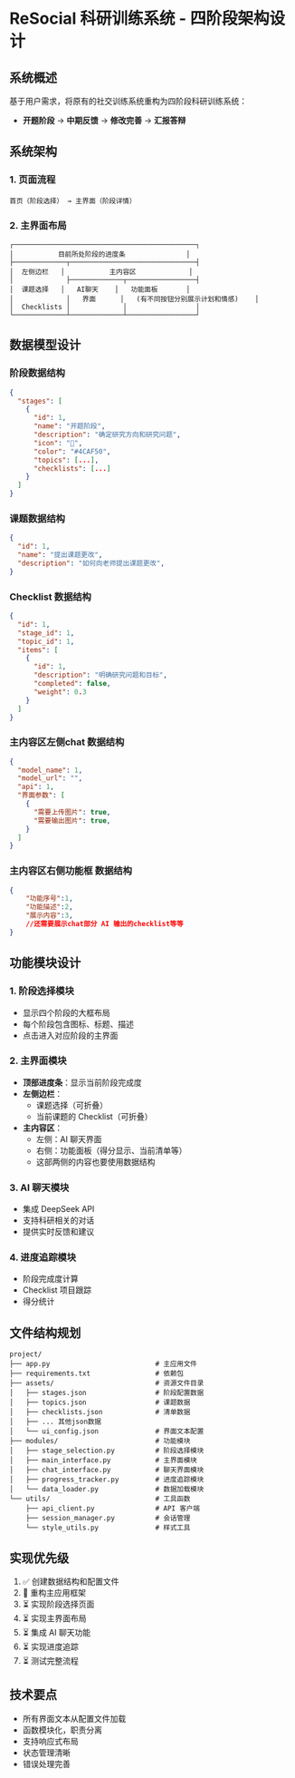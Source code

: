 # ReSocial 科研训练系统 - 四阶段架构设计

## 系统概述

基于用户需求，将原有的社交训练系统重构为四阶段科研训练系统：
- **开题阶段** → **中期反馈** → **修改完善** → **汇报答辩**

## 系统架构

### 1. 页面流程
```
首页（阶段选择） → 主界面（阶段详情）
```

### 2. 主界面布局
```
┌─────────────────────────────────────────────┐
│           目前所处阶段的进度条               │
├─────────────┬───────────────────────────────┤
│  左侧边栏   │           主内容区             │
│             ├─────────────┬─────────────────┤
│  课题选择   │   AI聊天    │   功能面板       │
│             │   界面      │   (有不同按钮分别展示计划和情感)    │
│  Checklists │             │                 │
└─────────────┴─────────────┴─────────────────┘
```

## 数据模型设计

### 阶段数据结构
```json
{
  "stages": [
    {
      "id": 1,
      "name": "开题阶段",
      "description": "确定研究方向和研究问题",
      "icon": "📝",
      "color": "#4CAF50",
      "topics": [...],
      "checklists": [...]
    }
  ]
}
```

### 课题数据结构
```json
{
  "id": 1,
  "name": "提出课题更改",
  "description": "如何向老师提出课题更改",
}
```

### Checklist 数据结构
```json
{
  "id": 1,
  "stage_id": 1,
  "topic_id": 1,
  "items": [
    {
      "id": 1,
      "description": "明确研究问题和目标",
      "completed": false,
      "weight": 0.3
    }
  ]
}
```

### 主内容区左侧chat 数据结构

```json
{
  "model_name": 1,
  "model_url": "",
  "api": 1,
  "界面参数": [
    {
      "需要上传图片": true,
      "需要输出图片": true,
    }
  ]
}
```

### 主内容区右侧功能框 数据结构

```json
{
    "功能序号":1,
    "功能描述":2,
    "展示内容":3,
    //还需要展示chat部分 AI 输出的checklist等等
}

```

## 功能模块设计

### 1. 阶段选择模块
- 显示四个阶段的大框布局
- 每个阶段包含图标、标题、描述
- 点击进入对应阶段的主界面

### 2. 主界面模块
- **顶部进度条**：显示当前阶段完成度
- **左侧边栏**：
  - 课题选择（可折叠）
  - 当前课题的 Checklist（可折叠）
- **主内容区**：
  - 左侧：AI 聊天界面
  - 右侧：功能面板（得分显示、当前清单等）
  - 这部两侧的内容也要使用数据结构

### 3. AI 聊天模块
- 集成 DeepSeek API
- 支持科研相关的对话
- 提供实时反馈和建议

### 4. 进度追踪模块
- 阶段完成度计算
- Checklist 项目跟踪
- 得分统计

## 文件结构规划

```
project/
├── app.py                          # 主应用文件
├── requirements.txt                # 依赖包
├── assets/                         # 资源文件目录
│   ├── stages.json                 # 阶段配置数据
│   ├── topics.json                 # 课题数据
│   ├── checklists.json             # 清单数据
│   ├── ... 其他json数据
│   └── ui_config.json              # 界面文本配置
├── modules/                        # 功能模块
│   ├── stage_selection.py          # 阶段选择模块
│   ├── main_interface.py           # 主界面模块
│   ├── chat_interface.py           # 聊天界面模块
│   ├── progress_tracker.py         # 进度追踪模块
│   └── data_loader.py              # 数据加载模块
└── utils/                          # 工具函数
    ├── api_client.py               # API 客户端
    ├── session_manager.py          # 会话管理
    └── style_utils.py              # 样式工具
```

## 实现优先级

1. ✅ 创建数据结构和配置文件
2. 🔄 重构主应用框架
3. ⏳ 实现阶段选择页面
4. ⏳ 实现主界面布局
5. ⏳ 集成 AI 聊天功能
6. ⏳ 实现进度追踪
7. ⏳ 测试完整流程

## 技术要点

- 所有界面文本从配置文件加载
- 函数模块化，职责分离
- 支持响应式布局
- 状态管理清晰
- 错误处理完善